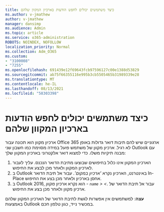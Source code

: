 ```yaml
---
title: כיצד משתמשים יכולים לחפש הודעות בארכיון המקוון שלהם
ms.author: v-jmathew
author: v-jmathew
manager: dansimp
ms.audience: Admin
ms.topic: article
ms.service: o365-administration
ROBOTS: NOINDEX, NOFOLLOW
localization_priority: Normal
ms.collection: Adm_O365
ms.custom:
- "3100008"
- "7255"
ms.openlocfilehash: 691439e12f69643fcb97596127c00e1388d53829
ms.sourcegitcommit: ab75f66355116e995b3cb5505465b31989339e28
ms.translationtype: MT
ms.contentlocale: he-IL
ms.lasthandoff: 08/13/2021
ms.locfileid: "58303398"
---
```

# <a name="how-users-can-search-their-online-archive-for-messages"></a>כיצד משתמשים יכולים לחפש הודעות בארכיון המקוון שלהם

ארכיון מקוון הוא תכונה עבור Office 365 ארגוניים שיש להם תיבות דואר גדולות באופן לא רגיל. ארכיון מקוון של משתמש פועל במידה מסוימת כמו חשבון שני Outlook עם מבנה תיקיות משלו. כדי למצוא דואר אלקטרוני בארכיון המקוון שלך:

1. הארכיון המקוון אינו כלול בחיפושים שבוצעו מתיבת הדואר הנכנס. עליך לעבור לארכיון המקוון ולאחר מכן לבצע את החיפוש.
2. ב Outlook באינטרנט, הארכיון נקרא *'ארכיון במקום'.* עבור אל תיבת הדואר In-Place אחסן בארכיון ולאחר מכן בצע את החיפוש.
3. ב Outlook 2016, הוא נקרא ארכיון *מקוון - `name` > <*. עבור אל תיבת הדואר של ארכיון מקוון ולאחר מכן בצע את החיפוש.

**עצה**: למשתמשים אין אפשרות לגשת לתיבת הדואר של הארכיון המקוון שלהם באמצעות Outlook במכשיר נייד, כגון טלפון חכם.

